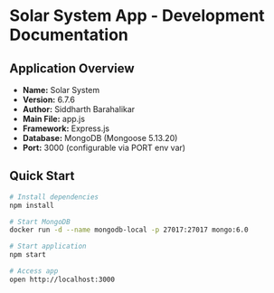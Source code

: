 # Solar System App - Development Documentation

## Application Overview
- **Name:** Solar System
- **Version:** 6.7.6
- **Author:** Siddharth Barahalikar
- **Main File:** app.js
- **Framework:** Express.js
- **Database:** MongoDB (Mongoose 5.13.20)
- **Port:** 3000 (configurable via PORT env var)

## Quick Start
```bash
# Install dependencies
npm install

# Start MongoDB
docker run -d --name mongodb-local -p 27017:27017 mongo:6.0

# Start application
npm start

# Access app
open http://localhost:3000